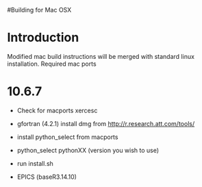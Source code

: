 #Building for Mac OSX

# Introduction #

Modified mac build instructions will be merged with standard linux installation.
Required mac ports

# 10.6.7 #

  * Check for macports xercesc
  * gfortran (4.2.1) install dmg from http://r.research.att.com/tools/
  * install python\_select from macports
  * python\_select pythonXX (version you wish to use)
  * run install.sh

  * EPICS (baseR3.14.10)